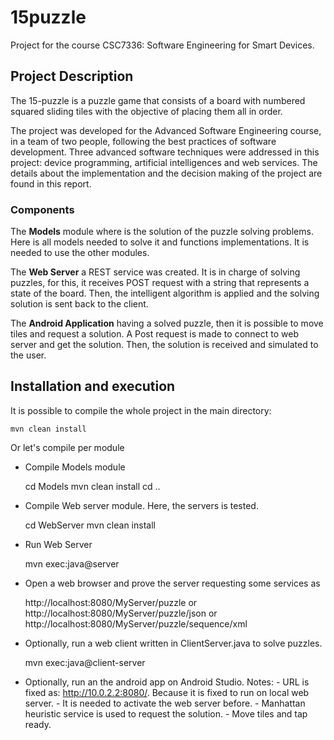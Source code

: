 # 15puzzle
Project for the course CSC7336: Software Engineering for Smart Devices.

## Project Description ##

The 15-puzzle is a puzzle game that consists of a board with numbered squared sliding tiles with the objective of placing them all in order.

The project was developed for the Advanced Software Engineering course, in a team of two people, following the best practices of software development. Three advanced software techniques were addressed in this project: device programming, artificial intelligences and web services. The details about the implementation and the decision making of the project are found in this report.

### Components ###

The **Models** module where is the solution of the puzzle solving problems. Here is all models needed to solve it and functions implementations. It is needed to use the other modules. 

The **Web Server** a REST service was created. It is in charge of solving puzzles, for this, it receives POST request with a string that represents a state of the board. Then, the intelligent algorithm is applied and the solving solution is sent back to the client. 

The **Android Application** having a solved puzzle, then it is possible to move tiles and request a solution. A Post request is made to connect to web server and get the solution. Then, the solution is received and simulated to the user.

## Installation and execution ##

It is possible to compile the whole project in the main directory:
	
	mvn clean install
	

Or let's compile per module

 * Compile Models module
 
	cd Models
	mvn clean install
	cd ..

 * Compile Web server module. Here, the servers is tested.
 
	cd WebServer
	mvn clean install

 * Run Web Server
 
	mvn exec:java@server

 * Open a web browser and prove the server requesting some services as
 
	http://localhost:8080/MyServer/puzzle
	or http://localhost:8080/MyServer/puzzle/json
	or http://localhost:8080/MyServer/puzzle/sequence/xml

 * Optionally, run a web client written in ClientServer.java to solve puzzles.

	mvn exec:java@client-server

 * Optionally, run an the android app on Android Studio.
 	Notes: 
		- URL is fixed as: http://10.0.2.2:8080/. Because it is fixed to run on local web server.
		- It is needed to activate the web server before.
		- Manhattan heuristic service is used to request the solution.
		- Move tiles and tap ready.


